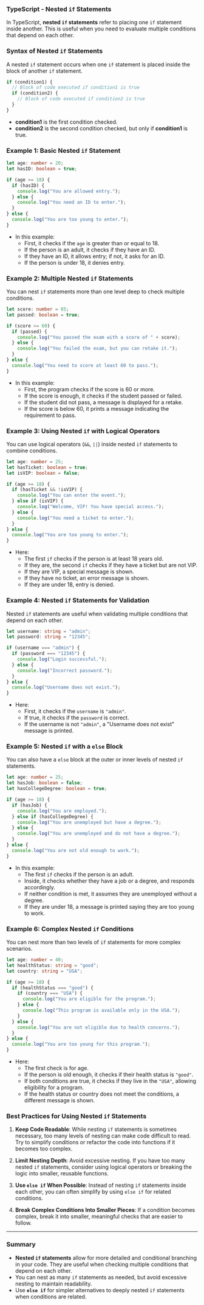 ### TypeScript - Nested `if` Statements

In TypeScript, **nested `if` statements** refer to placing one `if` statement inside another. This is useful when you need to evaluate multiple conditions that depend on each other. 

### **Syntax of Nested `if` Statements**

A nested `if` statement occurs when one `if` statement is placed inside the block of another `if` statement.

```typescript
if (condition1) {
  // Block of code executed if condition1 is true
  if (condition2) {
    // Block of code executed if condition2 is true
  }
}
```

- **condition1** is the first condition checked.
- **condition2** is the second condition checked, but only if **condition1** is true.

### **Example 1: Basic Nested `if` Statement**

```typescript
let age: number = 20;
let hasID: boolean = true;

if (age >= 18) {
  if (hasID) {
    console.log("You are allowed entry.");
  } else {
    console.log("You need an ID to enter.");
  }
} else {
  console.log("You are too young to enter.");
}
```

- In this example:
  - First, it checks if the `age` is greater than or equal to 18.
  - If the person is an adult, it checks if they have an ID.
  - If they have an ID, it allows entry; if not, it asks for an ID.
  - If the person is under 18, it denies entry.

### **Example 2: Multiple Nested `if` Statements**

You can nest `if` statements more than one level deep to check multiple conditions.

```typescript
let score: number = 85;
let passed: boolean = true;

if (score >= 60) {
  if (passed) {
    console.log("You passed the exam with a score of " + score);
  } else {
    console.log("You failed the exam, but you can retake it.");
  }
} else {
  console.log("You need to score at least 60 to pass.");
}
```

- In this example:
  - First, the program checks if the score is 60 or more.
  - If the score is enough, it checks if the student passed or failed.
  - If the student did not pass, a message is displayed for a retake.
  - If the score is below 60, it prints a message indicating the requirement to pass.

### **Example 3: Using Nested `if` with Logical Operators**

You can use logical operators (`&&`, `||`) inside nested `if` statements to combine conditions.

```typescript
let age: number = 25;
let hasTicket: boolean = true;
let isVIP: boolean = false;

if (age >= 18) {
  if (hasTicket && !isVIP) {
    console.log("You can enter the event.");
  } else if (isVIP) {
    console.log("Welcome, VIP! You have special access.");
  } else {
    console.log("You need a ticket to enter.");
  }
} else {
  console.log("You are too young to enter.");
}
```

- Here:
  - The first `if` checks if the person is at least 18 years old.
  - If they are, the second `if` checks if they have a ticket but are not VIP.
  - If they are VIP, a special message is shown.
  - If they have no ticket, an error message is shown.
  - If they are under 18, entry is denied.

### **Example 4: Nested `if` Statements for Validation**

Nested `if` statements are useful when validating multiple conditions that depend on each other.

```typescript
let username: string = "admin";
let password: string = "12345";

if (username === "admin") {
  if (password === "12345") {
    console.log("Login successful.");
  } else {
    console.log("Incorrect password.");
  }
} else {
  console.log("Username does not exist.");
}
```

- Here:
  - First, it checks if the `username` is `"admin"`.
  - If true, it checks if the `password` is correct.
  - If the username is not `"admin"`, a "Username does not exist" message is printed.

### **Example 5: Nested `if` with a `else` Block**

You can also have a `else` block at the outer or inner levels of nested `if` statements.

```typescript
let age: number = 25;
let hasJob: boolean = false;
let hasCollegeDegree: boolean = true;

if (age >= 18) {
  if (hasJob) {
    console.log("You are employed.");
  } else if (hasCollegeDegree) {
    console.log("You are unemployed but have a degree.");
  } else {
    console.log("You are unemployed and do not have a degree.");
  }
} else {
  console.log("You are not old enough to work.");
}
```

- In this example:
  - The first `if` checks if the person is an adult.
  - Inside, it checks whether they have a job or a degree, and responds accordingly.
  - If neither condition is met, it assumes they are unemployed without a degree.
  - If they are under 18, a message is printed saying they are too young to work.

### **Example 6: Complex Nested `if` Conditions**

You can nest more than two levels of `if` statements for more complex scenarios.

```typescript
let age: number = 40;
let healthStatus: string = "good";
let country: string = "USA";

if (age >= 18) {
  if (healthStatus === "good") {
    if (country === "USA") {
      console.log("You are eligible for the program.");
    } else {
      console.log("This program is available only in the USA.");
    }
  } else {
    console.log("You are not eligible due to health concerns.");
  }
} else {
  console.log("You are too young for this program.");
}
```

- Here:
  - The first check is for age.
  - If the person is old enough, it checks if their health status is `"good"`.
  - If both conditions are true, it checks if they live in the `"USA"`, allowing eligibility for a program.
  - If the health status or country does not meet the conditions, a different message is shown.

### **Best Practices for Using Nested `if` Statements**

1. **Keep Code Readable**: While nesting `if` statements is sometimes necessary, too many levels of nesting can make code difficult to read. Try to simplify conditions or refactor the code into functions if it becomes too complex.

2. **Limit Nesting Depth**: Avoid excessive nesting. If you have too many nested `if` statements, consider using logical operators or breaking the logic into smaller, reusable functions.

3. **Use `else if` When Possible**: Instead of nesting `if` statements inside each other, you can often simplify by using `else if` for related conditions.

4. **Break Complex Conditions Into Smaller Pieces**: If a condition becomes complex, break it into smaller, meaningful checks that are easier to follow.

---

### **Summary**

- **Nested `if` statements** allow for more detailed and conditional branching in your code. They are useful when checking multiple conditions that depend on each other.
- You can nest as many `if` statements as needed, but avoid excessive nesting to maintain readability.
- Use **`else if`** for simpler alternatives to deeply nested `if` statements when conditions are related.
